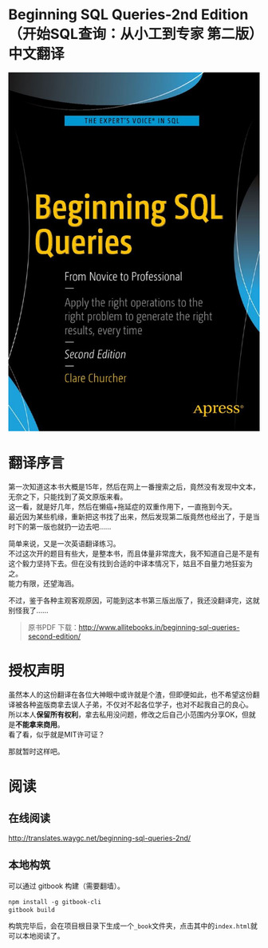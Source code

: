 # Beginning SQL Queries-2nd Edition （开始SQL查询：从小工到专家 第二版）中文翻译


![cover](./img/cover.jpg)


# 翻译序言  

第一次知道这本书大概是15年，然后在网上一番搜索之后，竟然没有发现中文本，无奈之下，只能找到了英文原版来看。  
这一看，就是好几年，然后在懒癌+拖延症的双重作用下，一直拖到今天。  
最近因为某些机缘，重新把这书找了出来，然后发现第二版竟然也经出了，于是当时下的第一版也就扔一边去吧……  

简单来说，又是一次英语翻译练习。  
不过这次开的题目有些大，是整本书，而且体量非常庞大，我不知道自己是不是有这个毅力坚持下去。但在没有找到合适的中译本情况下，姑且不自量力地狂妄为之。  
能力有限，还望海涵。

不过，鉴于各种主观客观原因，可能到这本书第三版出版了，我还没翻译完，这就别怪我了……

>原书PDF 下载：http://www.allitebooks.in/beginning-sql-queries-second-edition/

# 授权声明

虽然本人的这份翻译在各位大神眼中或许就是个渣，但即便如此，也不希望这份翻译被各种盗版商拿去误人子弟，不仅对不起各位学子，也对不起我自己的良心。  
所以本人**保留所有权利**，拿去私用没问题，修改之后自己小范围内分享OK，但就是**不能拿来商用**。  
看了看，似乎就是MIT许可证？

那就暂时这样吧。

# 阅读

## 在线阅读
http://translates.waygc.net/beginning-sql-queries-2nd/

## 本地构筑
可以通过 gitbook 构建（需要翻墙）。
```
npm install -g gitbook-cli
gitbook build
```
构筑完毕后，会在项目根目录下生成一个`_book`文件夹，点击其中的`index.html`就可以本地阅读了。
